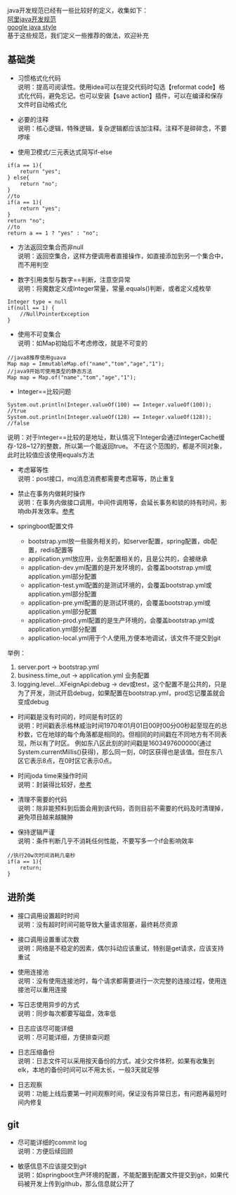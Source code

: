 java开发规范已经有一些比较好的定义，收集如下：  
[阿里java开发规范](https://github.com/alibaba/p3c/blob/master/Java%E5%BC%80%E5%8F%91%E6%89%8B%E5%86%8C%EF%BC%88%E5%B5%A9%E5%B1%B1%E7%89%88%EF%BC%89.pdf)  
[google java style](http://hawstein.com/2014/01/20/google-java-style/)  
基于这些规范，我们定义一些推荐的做法，欢迎补充

## 基础类
- 习惯格式化代码  
说明：提高可阅读性。使用idea可以在提交代码时勾选【reformat code】格式化代码，避免忘记。也可以安装【save action】插件，可以在编译和保存文件时自动格式化

- 必要的注释  
说明：核心逻辑，特殊逻辑，复杂逻辑都应该加注释。注释不是碎碎念，不要啰嗦

- 使用卫模式/三元表达式简写if-else
```
if(a == 1){
    return "yes";
} else{
    return "no";
}
//to
if(a == 1){
    return "yes";
}
return "no";
//to
return a == 1 ? "yes" : "no";
```

- 方法返回空集合而非null  
说明：返回空集合，这样方便调用者直接操作，如直接添加到另一个集合中，而不用判空

- 数字引用类型与数字==判断，注意空异常  
说明：将魔数定义成Integer常量，常量.equals()判断，或者定义成枚举  
```
Integer type = null
if(null == 1) {
    //NullPointerException
}
```

- 使用不可变集合    
说明：如Map初始后不考虑修改，就是不可变的
```
//java8推荐使用guava
Map map = ImmutableMap.of("name","tom","age","1");
//java9开始可使用类型的静态方法
Map map = Map.of("name","tom","age","1");
```

- Integer==比较问题
```
System.out.println(Integer.valueOf(100) == Integer.valueOf(100)); //true
System.out.println(Integer.valueOf(128) == Integer.valueOf(128)); //false
```
说明：对于Integer==比较的是地址，默认情况下Integer会通过IntegerCache缓存-128~127的整数，所以第一个能返回true。
不在这个范围的，都是不同对象，此时比较值应该使用equals方法

- 考虑幂等性  
说明：post接口，mq消息消费都需要考虑幂等，防止重复

- 禁止在事务内做耗时操作  
说明：在事务内做接口调用，中间件调用等，会延长事务和锁的持有时间，影响db并发效率。[参考](https://github.com/jmilktea/jmilktea/blob/master/%E8%AE%BE%E8%AE%A1/%E5%88%86%E5%B1%82%E8%AE%BE%E8%AE%A1.md)  

- springboot配置文件   
    - bootstrap.yml放一些服务相关的，如server配置，spring配置，db配置，redis配置等
    - application.yml放应用，业务配置相关的，且是公共的，会被继承
    - application-dev.yml配置的是开发环境的，会覆盖bootstrap.yml或application.yml部分配置
    - application-test.yml配置的是测试环境的，会覆盖bootstrap.yml或application.yml部分配置
    - application-pre.yml配置的是测试环境的，会覆盖bootstrap.yml或application.yml部分配置
    - application-prod.yml配置的是生产环境的，会覆盖bootstrap.yml或application.yml部分配置
    - application-local.yml用于个人使用,方便本地调试，该文件不提交到git
    
举例：  
1. server.port -> bootstrap.yml
2. business.time_out -> application.yml 业务配置  
3. logging.level...XFeignApi:debug -> dev或test，这个配置不是公共的，只是为了开发，测试开启debug，如果配置在bootstrap.yml，prod忘记覆盖就会变成debug 

- 时间戳是没有时间的，时间是有时区的  
说明：时间戳表示格林威治时间1970年01月01日00时00分00秒起至现在的总秒数，它在地球的每个角落都是相同的。但相同的时间戳在不同地方有不同表现，所以有了时区。
例如东八区此刻的时间戳是1603497600000(通过System.currentMillis()获得)，那么同一刻，0时区获得也是该值。但在东八区它表示8点，在0时区它表示0点。

- 时间joda time来操作时间  
说明：封装得比较好，[参考](https://github.com/JodaOrg/joda-time)  

- 清理不需要的代码  
说明：除非能预料到后面会用到该代码，否则目前不需要的代码及时清理掉，避免项目越来越臃肿

- 保持逻辑严谨  
说明：条件判断几乎不消耗任何性能，不要写多一个if会影响效率   
```
//执行20w次时间消耗几毫秒
if(a == 1){
    return;
}
```

## 进阶类
- 接口调用设置超时时间  
说明：没有超时时间可能导致大量请求阻塞，最终耗尽资源

- 接口调用设置重试次数  
说明：网络是不稳定的因素，偶尔抖动应该重试，特别是get请求，应该支持重试    

- 使用连接池  
说明：没有使用连接池时，每个请求都需要进行一次完整的连接过程，使用连接池可以重用连接  

- 写日志使用异步的方式  
说明：同步每次都要写磁盘，效率低  

- 日志应该尽可能详细  
说明：尽可能详细，方便排查问题  

- 日志压缩备份  
说明：日志文件可以采用按天备份的方式，减少文件体积，如果有收集到elk，本地的备份时间可以不用太长，一般3天就足够

- 日志观察  
说明：功能上线后要第一时间观察时间，保证没有异常日志，有问题再最短时间内修复

## git
- 尽可能详细的commit log  
说明：方便后续回顾  

- 敏感信息不应该提交到git  
说明：如springboot生产环境的配置，不能配置到配置文件提交到git，如果代码被开发上传到github，那么信息就公开了




